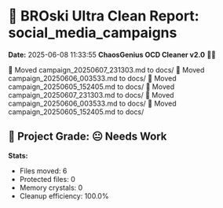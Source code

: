 # 🧹 BROski Ultra Clean Report: social_media_campaigns
**Date:** 2025-06-08 11:33:55
**ChaosGenius OCD Cleaner v2.0** 🧠💜

📁 Moved campaign_20250607_231303.md to docs/
📁 Moved campaign_20250606_003533.md to docs/
📁 Moved campaign_20250605_152405.md to docs/
📁 Moved campaign_20250607_231303.md to docs/
📁 Moved campaign_20250606_003533.md to docs/
📁 Moved campaign_20250605_152405.md to docs/

## 🧠 Project Grade: 😐 Needs Work
**Stats:**
- Files moved: 6
- Protected files: 0
- Memory crystals: 0
- Cleanup efficiency: 100.0%